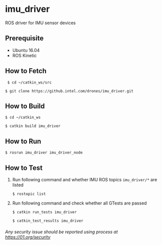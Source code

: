 # imu_driver
ROS driver for IMU sensor devices

## Prerequisite
 * Ubuntu 16.04
 * ROS Kinetic
 
## How to Fetch
` $ cd ~/catkin_ws/src`

`$ git clone https://github.intel.com/drones/imu_driver.git`

## How to Build
`$ cd ~/catkin_ws`

`$ catkin build imu_driver`

## How to Run
`$ rosrun imu_driver imu_driver_node`

## How to Test
1. Run following command and whether IMU ROS topics `imu_driver/*` are listed

   `$ rostopic list`

2. Run following command and check whether all GTests are passed

   `$ catkin run_tests imu_driver`
   
   `$ catkin_test_results imu_driver`

###### *Any security issue should be reported using process at https://01.org/security*
